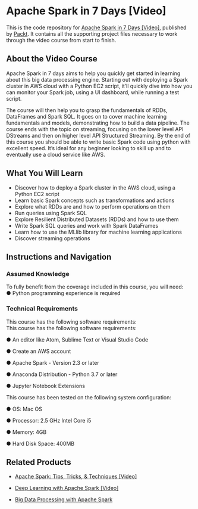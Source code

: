 # Apache Spark in 7 Days [Video]
This is the code repository for [Apache Spark in 7 Days [Video]](https://www.packtpub.com/application-development/apache-spark-7-days-video?utm_source=github&utm_medium=repository&utm_campaign=9781789809145), published by [Packt](https://www.packtpub.com/?utm_source=github). It contains all the supporting project files necessary to work through the video course from start to finish.
## About the Video Course
Apache Spark in 7 days aims to help you quickly get started in learning about this big data processing engine. Starting out with deploying a Spark cluster in AWS cloud with a Python EC2 script, it’ll quickly dive into how you can monitor your Spark job, using a UI dashboard, while running a test script.

The course will then help you to grasp the fundamentals of RDDs, DataFrames and Spark SQL. It goes on to cover machine learning fundamentals and models, demonstrating how to build a data pipeline.  The course ends with the topic on streaming, focusing on the lower level API DStreams and then on higher level API Structured Streaming. By the end of this course you should be able to write basic Spark code using python with excellent speed. It’s ideal for any beginner looking to skill up and to eventually use a cloud service like AWS.


<H2>What You Will Learn</H2>
<DIV class=book-info-will-learn-text>
<UL>
<LI>Discover how to deploy a Spark cluster in the AWS cloud, using a Python EC2 script 
<LI>Learn basic Spark concepts such as transformations and actions 
<LI>Explore what RDDs are and how to perform operations on them 
<LI>Run queries using Spark SQL 
<LI>Explore Resilient Distributed Datasets (RDDs) and how to use them 
<LI>Write Spark SQL queries and work with Spark DataFrames 
<LI>Learn how to use the MLlib library for machine learning applications 
<LI>Discover streaming operations </LI></UL></DIV>

## Instructions and Navigation
### Assumed Knowledge
To fully benefit from the coverage included in this course, you will need:<br/>
●	Python programming experience is required
### Technical Requirements
This course has the following software requirements:<br/>
This course has the following software requirements:

●	An editor like Atom, Sublime Text or Visual Studio Code

●	Create an AWS account

●	Apache Spark - Version 2.3 or later

●	Anaconda Distribution - Python 3.7 or later

●	Jupyter Notebook Extensions

This course has been tested on the following system configuration:

●	OS: Mac OS

●	Processor: 2.5 GHz Intel Core i5

●	Memory: 4GB

●	Hard Disk Space: 400MB


## Related Products
* [Apache Spark: Tips, Tricks, & Techniques [Video]](https://www.packtpub.com/application-development/apache-spark-tips-tricks-techniques-video?utm_source=github&utm_medium=repository&utm_campaign=9781789801125)

* [Deep Learning with Apache Spark [Video]](https://www.packtpub.com/big-data-and-business-intelligence/deep-learning-apache-spark-video?utm_source=github&utm_medium=repository&utm_campaign=9781787286689)

* [Big Data Processing with Apache Spark](https://www.packtpub.com/application-development/big-data-processing-apache-spark?utm_source=github&utm_medium=repository&utm_campaign=9781789953688)

